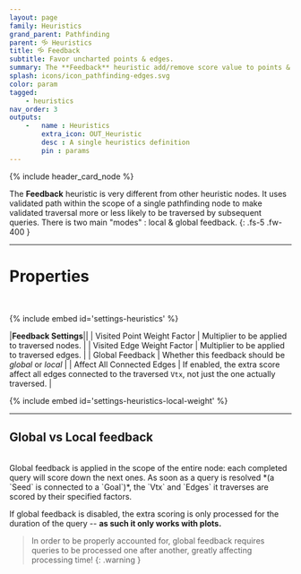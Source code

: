 ```yaml
---
layout: page
family: Heuristics
grand_parent: Pathfinding
parent: 🝰 Heuristics
title: 🝰 Feedback
subtitle: Favor uncharted points & edges.
summary: The **Feedback** heuristic add/remove score value to points & edges that are "in use" by other previously computed paths.
splash: icons/icon_pathfinding-edges.svg
color: param
tagged: 
    - heuristics
nav_order: 3
outputs:
    -   name : Heuristics
        extra_icon: OUT_Heuristic
        desc : A single heuristics definition
        pin : params
---
```


{% include header_card_node %}

The **Feedback** heuristic is very different from other heuristic nodes. It uses validated path within the scope of a single pathfinding node to make validated traversal more or less likely to be traversed by subsequent queries. There is two main "modes" : local & global feedback.
{: .fs-5 .fw-400 } 

---
# Properties
<br>

{% include embed id='settings-heuristics' %}

|**Feedback Settings**||
| Visited Point Weight Factor     | Multiplier to be applied to traversed nodes. |
| Visited Edge Weight Factor     | Multiplier to be applied to traversed edges. |
| Global Feedback     | Whether this feedback should be *global* or *local* |
| Affect All Connected Edges     | If enabled, the extra score affect all edges connected to the traversed `Vtx`, not just the one actually traversed. |

{% include embed id='settings-heuristics-local-weight' %}

---
## Global vs Local feedback
<br>
Global feedback is applied in the scope of the entire node: each completed query will score down the next ones.  
As soon as a query is resolved *(a `Seed` is connected to a `Goal`)*, the `Vtx` and `Edges` it traverses are scored by their specified factors.  

If global feedback is disabled, the extra scoring is only processed for the duration of the query -- **as such it only works with plots.**

> In order to be properly accounted for, global feedback requires queries to be processed one after another, greatly affecting processing time!
{: .warning }